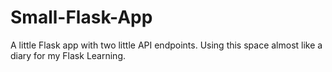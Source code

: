 # Small-Flask-App
A little Flask app with two little API endpoints. Using this space almost like a diary for my Flask Learning.
